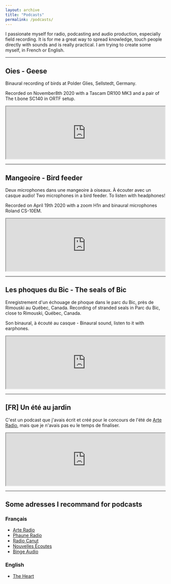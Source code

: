 ```yaml
---
layout: archive
title: "Podcasts"
permalink: /podcasts/
---
```


I passionate myself  for radio, podcasting and audio production, especially field recording. It is for me a great way to spread knowledge, touch people directly with sounds and is really practical. I am trying to create some myself, in French or English. 

***

## Oies - Geese

Binaural recording of birds at Polder Glies, Sellstedt, Germany.

Recorded on November8th 2020 with a Tascam DR100 MK3 and a pair of The t.bone SC140 in ORTF setup.

<iframe width='500px' height='165px' src="https://audioblog.arteradio.com/embed/156918"></iframe>

***

## Mangeoire - Bird feeder

Deux microphones dans une mangeoire à oiseaux. À écouter avec un casque audio!
Two microphones in a bird feeder. To listen with headphones!

Recorded on April 19th 2020 with a zoom H1n and binaural microphones Roland CS-10EM.

<iframe width='500px' height='165px' src="https://audioblog.arteradio.com/embed/146243"></iframe>

***

## Les phoques du Bic - The seals of Bic

Enregistrement d'un échouage de phoque dans le parc du Bic, près de Rimouski au Québec, Canada.
Recording of stranded seals in Parc du Bic, close to Rimouski, Québec, Canada.

Son binaural, à écouté au casque - Binaural sound, listen to it with earphones. 

<iframe width='500px' height='165px' src="https://audioblog.arteradio.com/embed/139263"></iframe>

***

## [FR] Un été au jardin

C'est un podcast que j'avais écrit et créé pour le concours de l'été de [Arte Radio](https://www.arteradio.com/), mais que je n'avais pas eu le temps de finaliser.

<iframe width='500px' height='165px' src="https://audioblog.arteradio.com/embed/132017"></iframe>

***

## Some adresses I recommand for podcasts

### Français

- [Arte Radio](https://www.arteradio.com/)
- [Phaune Radio](https://phauneradio.com/)
- [Radio Canut](https://radiocanut.org/)
- [Nouvelles Écoutes](http://www.nouvellesecoutes.fr/)
- [Binge Audio](https://www.binge.audio/)

### English
- [The Heart](https://www.theheartradio.org/)
